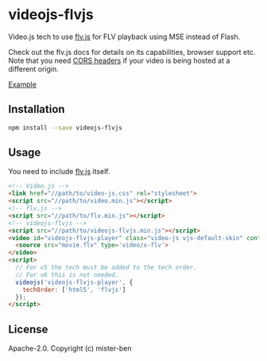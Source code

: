 # videojs-flvjs

Video.js tech to use [flv.js](https://github.com/Bilibili/flv.js) for FLV playback using MSE instead of Flash.

Check out the flv.js docs for details on its capabilities, browser support etc. Note that you need [CORS headers](https://github.com/Bilibili/flv.js/blob/master/docs/cors.md) if your video is being hosted at a different origin.

[Example](https://mister-ben.github.io/videojs-flvjs/)

## Installation

```sh
npm install --save videojs-flvjs
```

## Usage

You need to include [flv.js](https://github.com/Bilibili/flv.js) itself.

```html
<!-- Video.js -->
<link href="//path/to/video-js.css" rel="stylesheet">
<script src="//path/to/video.min.js"></script>
<!-- flv.js -->
<script src="//path/to/flv.min.js"></script>
<!-- videojs-flvjs -->
<script src="//path/to/videojs-flvjs.min.js"></script>
<video id="videojs-flvjs-player" class="video-js vjs-default-skin" controls>
  <source src="movie.flv" type='video/x-flv'>
</video>
<script>
  // For v5 the tech must be added to the tech order.
  // For v6 this is not needed.
  videojs('videojs-flvjs-player', {
    techOrder: ['html5', 'flvjs']
  });
</script>
```

## License

Apache-2.0. Copyright (c) mister-ben

[videojs]: http://videojs.com/
